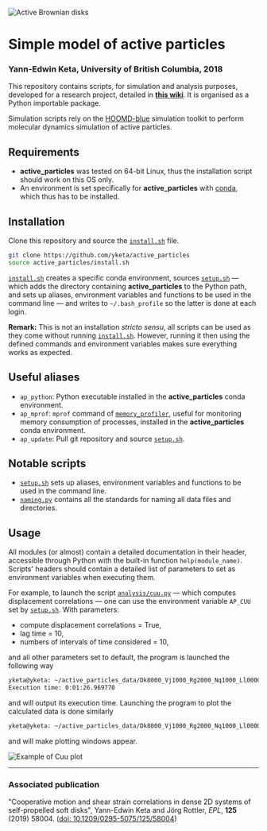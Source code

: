 ![Active Brownian disks](https://github.com/yketa/UBC_2018_Wiki/raw/master/Images/header.png)

# Simple model of active particles
### Yann-Edwin Keta, University of British Columbia, 2018

This repository contains scripts, for simulation and analysis purposes, developed for a research project, detailed in __[this wiki](https://yketa.github.io/UBC_2018_Wiki)__. It is organised as a Python importable package.

Simulation scripts rely on the [HOOMD-blue](https://glotzerlab.engin.umich.edu/hoomd-blue/) simulation toolkit to perform molecular dynamics simulation of active particles.

## Requirements

* __active_particles__ was tested on 64-bit Linux, thus the installation script should work on this OS only.
* An environment is set specifically for __active_particles__ with [conda](https://conda.io/miniconda.html), which thus has to be installed.

## Installation

Clone this repository and source the [`install.sh`](https://github.com/yketa/active_particles/blob/master/install.sh) file.
```bash
git clone https://github.com/yketa/active_particles
source active_particles/install.sh
```

[`install.sh`](https://github.com/yketa/active_particles/blob/master/install.sh) creates a specific conda environment, sources [`setup.sh`](https://github.com/yketa/active_particles/blob/master/setup.sh) — which adds the directory containing __active_particles__ to the Python path, and sets up aliases, environment variables and functions to be used in the command line — and writes to `~/.bash_profile` so the latter is done at each login.

__Remark:__ This is not an installation _stricto sensu_, all scripts can be used as they come without running [`install.sh`](https://github.com/yketa/active_particles/blob/master/install.sh). However, running it then using the defined commands and environment variables makes sure everything works as expected.

## Useful aliases

* `ap_python`: Python executable installed in the __active_particles__ conda environment.
* `ap_mprof`: `mprof` command of [`memory_profiler`](https://github.com/pythonprofilers/memory_profiler), useful for monitoring memory consumption of processes, installed in the __active_particles__ conda environment.
* `ap_update`: Pull git repository and source [`setup.sh`](https://github.com/yketa/active_particles/blob/master/setup.sh).

## Notable scripts

* [`setup.sh`](https://github.com/yketa/active_particles/blob/master/setup.sh) sets up aliases, environment variables and functions to be used in the command line.
* [`naming.py`](https://github.com/yketa/active_particles/blob/master/naming.py) contains all the standards for naming all data files and directories.

## Usage

All modules (or almost) contain a detailed documentation in their header, accessible through Python with the built-in function `help(module_name)`. Scripts' headers should contain a detailed list of parameters to set as environment variables when executing them.

For example, to launch the script [`analysis/cuu.py`](https://github.com/yketa/active_particles/blob/master/analysis/cuu.py) — which computes displacement correlations — one can use the environment variable `AP_CUU` set by [`setup.sh`](https://github.com/yketa/active_particles/blob/master/setup.sh). With parameters:

* compute displacement correlations = True,
* lag time = 10,
* numbers of intervals of time considered = 10,

and all other parameters set to default, the program is launched the following way
```bash
yketa@yketa: ~/active_particles_data/Dk8000_Vj1000_Rg2000_Nq1000_Ll0000 $ COMPUTE=True TIME=10 INTERVAL_MAXIMUM=10 $AP_CUU
Execution time: 0:01:26.969770
```
and will output its execution time. Launching the program to plot the calculated data is done similarly
```bash
yketa@yketa: ~/active_particles_data/Dk8000_Vj1000_Rg2000_Nq1000_Ll0000 $ SHOW=True PLOT=True R_MAX=50 AXIS=LINLOG TIME=10 INTERVAL_MAXIMUM=10 $AP_CUU
```
and will make plotting windows appear.

![Example of Cuu plot](https://github.com/yketa/active_particles/raw/master/docs/screenshot_cuu.png)

---

### Associated publication

"Cooperative motion and shear strain correlations in dense 2D systems of self-propelled soft disks", Yann-Edwin Keta and Jörg Rottler, _EPL_, __125__ (2019) 58004. ([doi: 10.1209/0295-5075/125/58004](https://doi.org/10.1209/0295-5075/125/58004))
